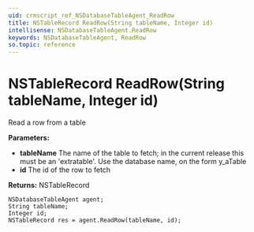 ```yaml
---
uid: crmscript_ref_NSDatabaseTableAgent_ReadRow
title: NSTableRecord ReadRow(String tableName, Integer id)
intellisense: NSDatabaseTableAgent.ReadRow
keywords: NSDatabaseTableAgent, ReadRow
so.topic: reference
---
```


# NSTableRecord ReadRow(String tableName, Integer id)

Read a row from a table

**Parameters:**
 - **tableName** The name of the table to fetch; in the current release this must be an 'extratable'. Use the database name, on the form y_aTable
 - **id** The id of the row to fetch

**Returns:** NSTableRecord

```crmscript
NSDatabaseTableAgent agent;
String tableName;
Integer id;
NSTableRecord res = agent.ReadRow(tableName, id);
```

